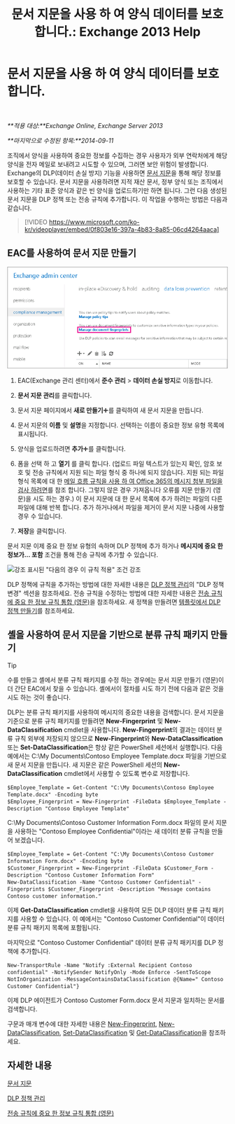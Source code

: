 ﻿---
title: '문서 지문을 사용 하 여 양식 데이터를 보호 합니다.: Exchange 2013 Help'
TOCTitle: 문서 지문을 사용 하 여 양식 데이터를 보호 합니다.
ms:assetid: 110c839b-7693-42f6-aa5d-58ce64f4c357
ms:mtpsurl: https://technet.microsoft.com/ko-kr/library/Dn635175(v=EXCHG.150)
ms:contentKeyID: 61203316
ms.date: 05/22/2018
mtps_version: v=EXCHG.150
ms.translationtype: MT
---

# 문서 지문을 사용 하 여 양식 데이터를 보호 합니다.

 

_**적용 대상:**Exchange Online, Exchange Server 2013_

_**마지막으로 수정된 항목:**2014-09-11_

조직에서 양식을 사용하여 중요한 정보를 수집하는 경우 사용자가 외부 연락처에게 해당 양식을 전자 메일로 보내려고 시도할 수 있으며, 그러면 보안 위험이 발생합니다. Exchange의 DLP(데이터 손실 방지) 기능을 사용하면 [문서 지문](overview-of-document-fingerprinting-in-exchange.md)을 통해 해당 정보를 보호할 수 있습니다. 문서 지문을 사용하려면 지적 재산 문서, 정부 양식 또는 조직에서 사용하는 기타 표준 양식과 같은 빈 양식을 업로드하기만 하면 됩니다. 그런 다음 생성된 문서 지문을 DLP 정책 또는 전송 규칙에 추가합니다. 이 작업을 수행하는 방법은 다음과 같습니다.

> [!VIDEO https://www.microsoft.com/ko-kr/videoplayer/embed/0f803e16-397a-4b83-8a85-06cd4264aaca]

## EAC를 사용하여 문서 지문 만들기

![강조 표시된 EAC의 문서 핑거프린팅 경로](images/Dn635175.e8562ea7-40ba-4feb-adde-2e81f029fcda(EXCHG.150).png "강조 표시된 EAC의 문서 핑거프린팅 경로")

1.  EAC(Exchange 관리 센터)에서 **준수 관리** \> **데이터 손실 방지**로 이동합니다.

2.  **문서 지문 관리**를 클릭합니다.

3.  문서 지문 페이지에서 **새로 만들기**![아이콘 추가](images/JJ218640.c1e75329-d6d7-4073-a27d-498590bbb558(EXCHG.150).gif "아이콘 추가")를 클릭하여 새 문서 지문을 만듭니다.

4.  문서 지문의 **이름** 및 **설명**을 지정합니다. 선택하는 이름이 중요한 정보 유형 목록에 표시됩니다.

5.  양식을 업로드하려면 **추가**![아이콘 추가](images/JJ218640.c1e75329-d6d7-4073-a27d-498590bbb558(EXCHG.150).gif "아이콘 추가")를 클릭합니다.

6.  폼을 선택 하 고 **열기** 를 클릭 합니다. (업로드 파일 텍스트가 있는지 확인, 암호 보호 및 전송 규칙에서 지원 되는 파일 형식 중 하나에 되지 않습니다. 지원 되는 파일 형식 목록에 대 한 [메일 흐름 규칙을 사용 하 여 Office 365의 메시지 첨부 파일을 검사 하려면](https://technet.microsoft.com/ko-kr/library/jj919236\(v=exchg.150\))를 참조 합니다. 그렇지 않은 경우 가져옵니다 오류를 지문 만들기 (영문)을 시도 하는 경우.) 이 문서 지문에 대 한 문서 목록에 추가 하려는 파일의 다른 파일에 대해 반복 합니다. 추가 하거나에서 파일을 제거이 문서 지문 나중에 사용할 경우 수 있습니다.

7.  **저장**을 클릭합니다.

문서 지문 이제 중요 한 정보 유형의 속하며 DLP 정책에 추가 하거나 **메시지에 중요 한 정보가... 포함** 조건을 통해 전송 규칙에 추가할 수 있습니다.

![강조 표시된 "다음의 경우 이 규칙 적용" 조건 강조](images/Dn635175.9355a513-a790-48eb-a61b-575ba2ecdfa6(EXCHG.150).png "강조 표시된 \"다음의 경우 이 규칙 적용\" 조건 강조")

DLP 정책에 규칙을 추가하는 방법에 대한 자세한 내용은 [DLP 정책 관리](manage-dlp-policies-exchange-2013-help.md)의 "DLP 정책 변경" 섹션을 참조하세요. 전송 규칙을 수정하는 방법에 대한 자세한 내용은 [전송 규칙에 중요 한 정보 규칙 통합 (영문)](integrating-sensitive-information-rules-with-transport-rules-exchange-2013-help.md)을 참조하세요. 새 정책을 만들려면 [템플릿에서 DLP 정책 만들기](how-to-new-dlp-data-loss-prevention-policy-template.md)를 참조하세요.

## 셸을 사용하여 문서 지문을 기반으로 분류 규칙 패키지 만들기


> [!TIP]
> 수를 만들고 셸에서 분류 규칙 패키지를 수정 하는 경우에는 문서 지문 만들기 (영문)이 더 간단 EAC에서 찾을 수 있습니다. 셸에서이 절차를 시도 하기 전에 다음과 같은 것을 시도 하는 것이 좋습니다.



DLP는 분류 규칙 패키지를 사용하여 메시지의 중요한 내용을 검색합니다. 문서 지문을 기준으로 분류 규칙 패키지를 만들려면 **New-Fingerprint** 및 **New-DataClassification** cmdlet을 사용합니다. **New-Fingerprint**의 결과는 데이터 분류 규칙 외부에 저장되지 않으므로 **New-Fingerprint**와 **New-DataClassification** 또는 **Set-DataClassification**은 항상 같은 PowerShell 세션에서 실행합니다. 다음 예에서는 C:\\My Documents\\Contoso Employee Template.docx 파일을 기반으로 새 문서 지문을 만듭니다. 새 지문은 같은 PowerShell 세션의 **New-DataClassification** cmdlet에서 사용할 수 있도록 변수로 저장합니다.

    $Employee_Template = Get-Content "C:\My Documents\Contoso Employee Template.docx" -Encoding byte
    $Employee_Fingerprint = New-Fingerprint -FileData $Employee_Template -Description "Contoso Employee Template"

C:\\My Documents\\Contoso Customer Information Form.docx 파일의 문서 지문을 사용하는 "Contoso Employee Confidential"이라는 새 데이터 분류 규칙을 만들어 보겠습니다.

    $Employee_Template = Get-Content "C:\My Documents\Contoso Customer Information Form.docx" -Encoding byte
    $Customer_Fingerprint = New-Fingerprint -FileData $Customer_Form -Description "Contoso Customer Information Form"
    New-DataClassification -Name "Contoso Customer Confidential" -Fingerprints $Customer_Fingerprint -Description "Message contains Contoso customer information." 

이제 **Get-DataClassification** cmdlet을 사용하여 모든 DLP 데이터 분류 규칙 패키지를 사용할 수 있습니다. 이 예에서는 "Contoso Customer Confidential"이 데이터 분류 규칙 패키지 목록에 포함됩니다.

마지막으로 "Contoso Customer Confidential" 데이터 분류 규칙 패키지를 DLP 정책에 추가합니다.

    New-TransportRule -Name "Notify :External Recipient Contoso confidential" -NotifySender NotifyOnly -Mode Enforce -SentToScope NotInOrganization -MessageContainsDataClassification @{Name=" Contoso Customer Confidential"}

이제 DLP 에이전트가 Contoso Customer Form.docx 문서 지문과 일치하는 문서를 검색합니다.

구문과 매개 변수에 대한 자세한 내용은 [New-Fingerprint](https://technet.microsoft.com/ko-kr/library/dn584142\(v=exchg.150\)), [New-DataClassification](https://technet.microsoft.com/ko-kr/library/dn584139\(v=exchg.150\)), [Set-DataClassification](https://technet.microsoft.com/ko-kr/library/dn584141\(v=exchg.150\)) 및 [Get-DataClassification](https://technet.microsoft.com/ko-kr/library/jj215720\(v=exchg.150\))을 참조하세요.

## 자세한 내용

[문서 지문](overview-of-document-fingerprinting-in-exchange.md)

[DLP 정책 관리](manage-dlp-policies-exchange-2013-help.md)

[전송 규칙에 중요 한 정보 규칙 통합 (영문)](integrating-sensitive-information-rules-with-transport-rules-exchange-2013-help.md)


